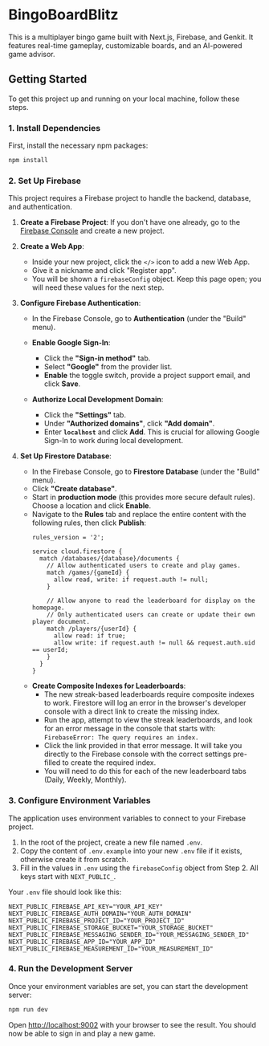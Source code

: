 # BingoBoardBlitz

This is a multiplayer bingo game built with Next.js, Firebase, and Genkit. It features real-time gameplay, customizable boards, and an AI-powered game advisor.

## Getting Started

To get this project up and running on your local machine, follow these steps.

### 1. Install Dependencies

First, install the necessary npm packages:

```bash
npm install
```

### 2. Set Up Firebase

This project requires a Firebase project to handle the backend, database, and authentication.

1.  **Create a Firebase Project**: If you don't have one already, go to the [Firebase Console](https://console.firebase.google.com/) and create a new project.

2.  **Create a Web App**:
    *   Inside your new project, click the `</>` icon to add a new Web App.
    *   Give it a nickname and click "Register app".
    *   You will be shown a `firebaseConfig` object. Keep this page open; you will need these values for the next step.

3.  **Configure Firebase Authentication**:
    *   In the Firebase Console, go to **Authentication** (under the "Build" menu).

    *   **Enable Google Sign-In**:
        *   Click the **"Sign-in method"** tab.
        *   Select **"Google"** from the provider list.
        *   **Enable** the toggle switch, provide a project support email, and click **Save**.

    *   **Authorize Local Development Domain**:
        *   Click the **"Settings"** tab.
        *   Under **"Authorized domains"**, click **"Add domain"**.
        *   Enter **`localhost`** and click **Add**. This is crucial for allowing Google Sign-In to work during local development.

4.  **Set Up Firestore Database**:
    *   In the Firebase Console, go to **Firestore Database** (under the "Build" menu).
    *   Click **"Create database"**.
    *   Start in **production mode** (this provides more secure default rules). Choose a location and click **Enable**.
    *   Navigate to the **Rules** tab and replace the entire content with the following rules, then click **Publish**:
        ```
        rules_version = '2';

        service cloud.firestore {
          match /databases/{database}/documents {
            // Allow authenticated users to create and play games.
            match /games/{gameId} {
              allow read, write: if request.auth != null;
            }
            
            // Allow anyone to read the leaderboard for display on the homepage.
            // Only authenticated users can create or update their own player document.
            match /players/{userId} {
              allow read: if true;
              allow write: if request.auth != null && request.auth.uid == userId;
            }
          }
        }
        ```
    *   **Create Composite Indexes for Leaderboards**:
        *   The new streak-based leaderboards require composite indexes to work. Firestore will log an error in the browser's developer console with a direct link to create the missing index.
        *   Run the app, attempt to view the streak leaderboards, and look for an error message in the console that starts with: `FirebaseError: The query requires an index.`
        *   Click the link provided in that error message. It will take you directly to the Firebase console with the correct settings pre-filled to create the required index.
        *   You will need to do this for each of the new leaderboard tabs (Daily, Weekly, Monthly).

### 3. Configure Environment Variables

The application uses environment variables to connect to your Firebase project.

1.  In the root of the project, create a new file named `.env`.
2.  Copy the content of `.env.example` into your new `.env` file if it exists, otherwise create it from scratch.
3.  Fill in the values in `.env` using the `firebaseConfig` object from Step 2. All keys start with `NEXT_PUBLIC_`.

Your `.env` file should look like this:

```
NEXT_PUBLIC_FIREBASE_API_KEY="YOUR_API_KEY"
NEXT_PUBLIC_FIREBASE_AUTH_DOMAIN="YOUR_AUTH_DOMAIN"
NEXT_PUBLIC_FIREBASE_PROJECT_ID="YOUR_PROJECT_ID"
NEXT_PUBLIC_FIREBASE_STORAGE_BUCKET="YOUR_STORAGE_BUCKET"
NEXT_PUBLIC_FIREBASE_MESSAGING_SENDER_ID="YOUR_MESSAGING_SENDER_ID"
NEXT_PUBLIC_FIREBASE_APP_ID="YOUR_APP_ID"
NEXT_PUBLIC_FIREBASE_MEASUREMENT_ID="YOUR_MEASUREMENT_ID"
```

### 4. Run the Development Server

Once your environment variables are set, you can start the development server:

```bash
npm run dev
```

Open [http://localhost:9002](http://localhost:9002) with your browser to see the result. You should now be able to sign in and play a new game.
